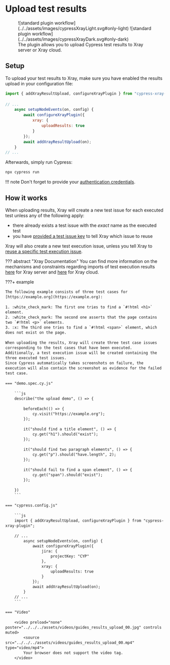 # Upload test results

<figure markdown>
  ![standard plugin workflow](../../assets/images/cypressXrayLight.svg#only-light)
  ![standard plugin workflow](../../assets/images/cypressXrayDark.svg#only-dark)
  <figcaption>The plugin allows you to upload Cypress test results to Xray server or Xray cloud.</figcaption>
</figure>

## Setup

To upload your test results to Xray, make sure you have enabled the results upload in your configuration file:

```js
import { addXrayResultUpload, configureXrayPlugin } from "cypress-xray-plugin";

// ...
    async setupNodeEvents(on, config) {
        await configureXrayPlugin({
            xray: {
                uploadResults: true
            }
        });
        await addXrayResultUpload(on);
    }
// ...
```

Afterwards, simply run Cypress:

```sh
npx cypress run
```

!!! note
    Don't forget to provide your [authentication credentials](../configuration/authentication.md).

## How it works

When uploading results, Xray will create a new test issue for each executed test unless any of the following apply:

* there already exists a test issue with the *exact* name as the executed test
* you have [provided a test issue key](targetingExistingIssues.md) to tell Xray which issue to reuse

Xray will also create a new test execution issue, unless you tell Xray to [reuse a specific test execution issue](../configuration/jira.md#testexecutionissuekey).

??? abstract "Xray Documentation"
    You can find more information on the mechanisms and constraints regarding imports of test execution results [here](https://docs.getxray.app/display/XRAY/Import+Execution+Results#ImportExecutionResults-XrayJSONformat) for Xray server and [here](https://docs.getxray.app/display/XRAYCLOUD/Using+Xray+JSON+format+to+import+execution+results#UsingXrayJSONformattoimportexecutionresults-XrayJSONformat) for Xray cloud.


???+ example

    The following example consists of three test cases for [https://example.org](https://example.org):

    1. :white_check_mark: The first one tries to find a `#!html <h1>` element.
    2. :white_check_mark: The second one asserts that the page contains two `#!html <p>` elements.
    3. :x: The third one tries to find a `#!html <span>` element, which does not exist on the page.

    When uploading the results, Xray will create three test case issues corresponding to the test cases that have been executed.
    Additionally, a test execution issue will be created containing the three executed test issues.
    Since Cypress automatically takes screenshots on failure, the execution will also contain the screenshot as evidence for the failed test case.

    === "demo.spec.cy.js"

        ```js
        describe("the upload demo", () => {

            beforeEach(() => {
                cy.visit("https://example.org");
            });

            it("should find a title element", () => {
                cy.get("h1").should("exist");
            });

            it("should find two paragraph elements", () => {
                cy.get("p").should("have.length", 2);
            });

            it("should fail to find a span element", () => {
                cy.get("span").should("exist");
            });

        })
        ```

    === "cypress.config.js"

        ```js
        import { addXrayResultUpload, configureXrayPlugin } from "cypress-xray-plugin";

        // ...
            async setupNodeEvents(on, config) {
                await configureXrayPlugin({
                    jira: {
                        projectKey: "CYP"
                    },
                    xray: {
                        uploadResults: true
                    }
                });
                await addXrayResultUpload(on);
            }
        // ...
        ```

    === "Video"

        <video preload="none" poster="../../../assets/videos/guides_results_upload_00.jpg" controls muted>
            <source src="../../../assets/videos/guides_results_upload_00.mp4" type="video/mp4">
            Your browser does not support the video tag.
        </video>
